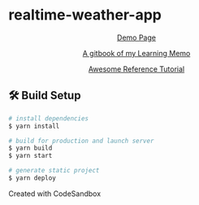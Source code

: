 # realtime-weather-app

<p align="center">
    <a href="https://weicheng2138.github.io/realtime-weather-app" target="_blank">
        Demo Page
    </a>
</p>

<p align="center">
    <a href="https://app.gitbook.com/@weicheng2138/s/review-notes/learn-react-from-hooks" target="_blank">
        A gitbook of my Learning Memo
    </a>
</p>

<p align="center">
    <a href="https://ithelp.ithome.com.tw/articles/10216355" target="_blank">
        Awesome Reference Tutorial
    </a>
</p>

## 🛠️ Build Setup

```bash
# install dependencies
$ yarn install

# build for production and launch server
$ yarn build
$ yarn start

# generate static project
$ yarn deploy
```

Created with CodeSandbox
